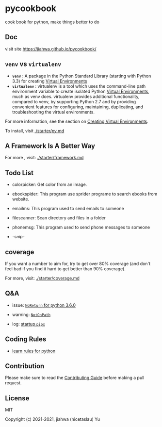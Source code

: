 # pycookbook
cook book for python, make things better to do

## Doc
visit site https://jiahwa.github.io/pycookbook/

## **`venv`** vs **`virtualenv`**
- **`venv`** : A package in the Python Standard Library (starting with Python 3.3) for creating [Virtual Environments]
- **`virtualenv`** : virtualenv is a tool which uses the command-line path environment variable to create isolated Python [Virtual Environments], much as venv does. virtualenv provides additional functionality, compared to venv, by supporting Python 2.7 and by providing convenient features for configuring, maintaining, duplicating, and troubleshooting the virtual environments. 

For more information, see the section on [Creating Virtual Environments].

To install, visit [./starter/py.md](./starter/py.md###&nbsp;Virtual&nbsp;Environments)

[Virtual Environments]: https://packaging.python.org/glossary/#term-Virtual-Environment
[Creating Virtual Environments]: https://packaging.python.org/tutorials/installing-packages/#creating-and-using-virtual-environments

## A Framework Is A Better Way
For more , visit: [./starter/framework.md](./starter/framework.md)

## Todo List
- colorpicker: Get color from an image.

- ebookspider: This program use sprider programe to search ebooks from website.

- emailms: This program used to send emails to someone

- filescanner: Scan directory and files in a folder

- phonemsg: This program used to send phone messages to someone

- *-snip-*

## coverage
If you want a number to aim for, try to get over 80% coverage (and don't feel bad if you find it hard to get better than 90% coverage).

For more, visit: [./starter/coverage.md](./starter/coverage.md)

## Q&A

- issue: [`NoReturn` for python 3.6.0](./q&a/NoReturn.md)

- warning: [`NotOnPath`](./q&a/NotOnPath.md)

- log: [startup `pipx`](./q&a/startuppipx.md)

## Coding Rules

- [learn rules for python](https://www.python.org/dev/peps/pep-0008/)

## Contribution
Please make sure to read the [Contributing Guide](./CONTRIBUTING.md) before making a pull request. 

## License
MIT

Copyright (c) 2021-2021, jiahwa (nicetaslau) Yu
